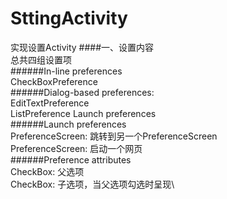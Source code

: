 # SttingActivity
实现设置Activity
####一、设置内容\
总共四组设置项\
######In-line preferences\
	CheckBoxPreference\
######Dialog-based preferences:\
	EditTextPreference\
  ListPreference Launch preferences\
######Launch preferences\
  PreferenceScreen: 跳转到另一个PreferenceScreen\
  PreferenceScreen: 启动一个网页\
######Preference attributes\
  CheckBox: 父选项\
  CheckBox: 子选项，当父选项勾选时呈现\
